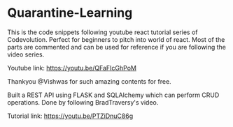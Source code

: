 # Quarantine-Learning
This is the code snippets following youtube react tutorial series of Codevolution. Perfect for beginners to pitch into world of react. Most of the parts are commented and can be used for reference if you are following the video series.

Youtube link: https://youtu.be/QFaFIcGhPoM

Thankyou @Vishwas for such amazing contents for free.

Built a REST API using FLASK and SQLAlchemy which can perform CRUD operations. Done by following BradTraversy's video.

Tutorial link: https://youtu.be/PTZiDnuC86g